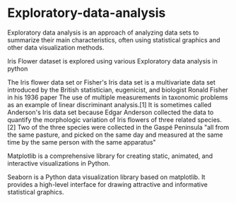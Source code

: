 # Exploratory-data-analysis
Exploratory data analysis is an approach of analyzing data sets to summarize their main characteristics, 
often using statistical graphics and other data visualization methods.

Iris Flower dataset is explored using various Exploratory data analysis in python 

The Iris flower data set or Fisher's Iris data set is a multivariate data set introduced by the British statistician, eugenicist, and biologist Ronald Fisher in his 1936 paper The use of multiple measurements in taxonomic problems as an example of linear discriminant analysis.[1] It is sometimes called Anderson's Iris data set because Edgar Anderson collected the data to quantify the morphologic variation of Iris flowers of three related species.[2] Two of the three species were collected in the Gaspé Peninsula "all from the same pasture, and picked on the same day and measured at the same time by the same person with the same apparatus"

Matplotlib is a comprehensive library for creating static, animated, and interactive visualizations in Python.

Seaborn is a Python data visualization library based on matplotlib. It provides a high-level interface for drawing attractive and informative statistical graphics.
